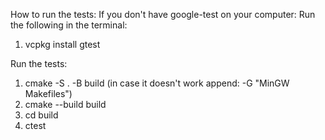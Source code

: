 How to run the tests:
If you don't have google-test on your computer:
Run the following in the terminal:
1. vcpkg install gtest

Run the tests:
1. cmake -S . -B build (in case it doesn't work append: -G "MinGW Makefiles")
2. cmake --build build
3. cd build
4. ctest
